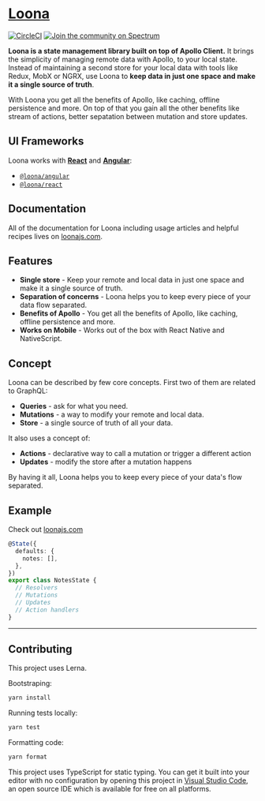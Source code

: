# [Loona](https://loonsjs.com) 

[![CircleCI](https://circleci.com/gh/kamilkisiela/loona.svg?style=shield)](https://circleci.com/gh/kamilkisiela/loona) [![Join the community on Spectrum](https://withspectrum.github.io/badge/badge.svg)](https://spectrum.chat/loona)

**Loona is a state management library built on top of Apollo Client.** It brings the simplicity of managing remote data with Apollo, to your local state. Instead of maintaining a second store for your local data with tools like Redux, MobX or NGRX, use Loona to **keep data in just one space and make it a single source of truth**.

With Loona you get all the benefits of Apollo, like caching, offline persistence and more. On top of that you gain all the other benefits like stream of actions, better sepatation between mutation and store updates.

## UI Frameworks

Loona works with [**React**](./packages/react/README.md) and [**Angular**](./packages/angular/README.md):

- [`@loona/angular`](https://npmjs.org/package/@loona/angular)
- [`@loona/react`](https://npmjs.org/package/@loona/react)

## Documentation

All of the documentation for Loona including usage articles and helpful recipes lives on [loonajs.com](https://loonajs.com).

## Features

- **Single store** - Keep your remote and local data in just one space and make it a single source of truth.
- **Separation of concerns** - Loona helps you to keep every piece of your data flow separated.
- **Benefits of Apollo** - You get all the benefits of Apollo, like caching, offline persistence and more.
- **Works on Mobile** - Works out of the box with React Native and NativeScript.

## Concept

Loona can be described by few core concepts. First two of them are related to GraphQL:

- **Queries** - ask for what you need.
- **Mutations** - a way to modify your remote and local data.
- **Store** - a single source of truth of all your data.

It also uses a concept of:

- **Actions** - declarative way to call a mutation or trigger a different action
- **Updates** - modify the store after a mutation happens

By having it all, Loona helps you to keep every piece of your data's flow separated.

## Example

Check out [loonajs.com](https://loonajs.com)

```typescript
@State({
  defaults: {
    notes: [],
  },
})
export class NotesState {
  // Resolvers
  // Mutations
  // Updates
  // Action handlers
}
```

---

## Contributing

This project uses Lerna.

Bootstraping:

```bash
yarn install
```

Running tests locally:

```bash
yarn test
```

Formatting code:

```bash
yarn format
```

This project uses TypeScript for static typing. You can get it built into your editor with no configuration by opening this project in [Visual Studio Code](https://code.visualstudio.com/), an open source IDE which is available for free on all platforms.
